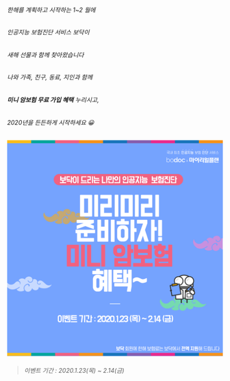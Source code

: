 ###### 한해를 계획하고 시작하는 1~2 월에
###### 인공지능 보험진단 서비스 보닥이
###### 새해 선물과 함께 찾아왔습니다 

###### 나와 가족, 친구, 동료, 지인과 함께
###### **미니 암보험 무료 가입 혜택** 누리시고,
###### 2020년을 든든하게 시작하세요  😀

![alt img](https://raw.githubusercontent.com/aijinet/doctor-contents/master/contents/202001/200123/samsung_event.png)
> ###### 이벤트 기간 : 2020.1.23(목) ~ 2.14(금)
